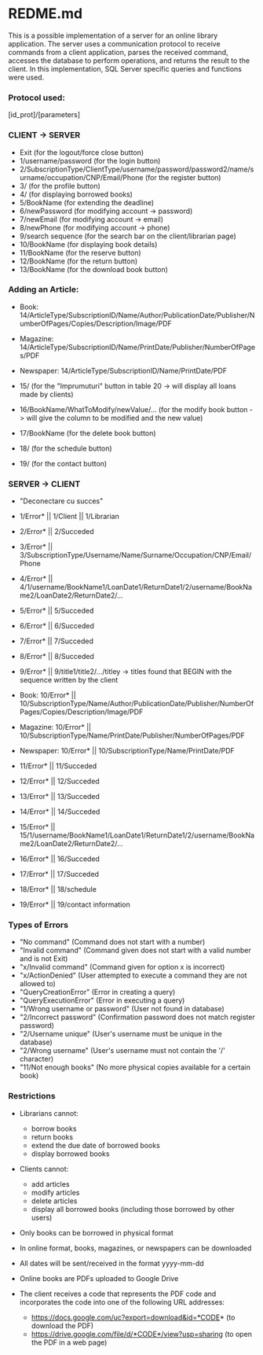 # REDME.md

This is a possible implementation of a server for an online library application. The server uses a communication protocol to receive commands from a client application, parses the received command, accesses the database to perform operations, and returns the result to the client. In this implementation, SQL Server specific queries and functions were used.

### Protocol used:
[id_prot]/[parameters]

### CLIENT -> SERVER
- Exit 					(for the logout/force close button)
- 1/username/password 	(for the login button)
- 2/SubscriptionType/ClientType/username/password/password2/name/surname/occupation/CNP/Email/Phone (for the register button)
- 3/ 					(for the profile button)
- 4/ 					(for displaying borrowed books)
- 5/BookName 			(for extending the deadline)
- 6/newPassword 		(for modifying account -> password)
- 7/newEmail 			(for modifying account -> email)
- 8/newPhone 			(for modifying account -> phone)
- 9/search sequence 	(for the search bar on the client/librarian page)
- 10/BookName 			(for displaying book details)
- 11/BookName 			(for the reserve button)
- 12/BookName 			(for the return button)
- 13/BookName			(for the download book button)

### Adding an Article:
- Book: 14/ArticleType/SubscriptionID/Name/Author/PublicationDate/Publisher/NumberOfPages/Copies/Description/Image/PDF
- Magazine: 14/ArticleType/SubscriptionID/Name/PrintDate/Publisher/NumberOfPages/PDF
- Newspaper: 14/ArticleType/SubscriptionID/Name/PrintDate/PDF

- 15/ 					(for the "Imprumuturi" button in table 20 -> will display all loans made by clients)
- 16/BookName/WhatToModify/newValue/... (for the modify book button -> will give the column to be modified and the new value)
- 17/BookName 			(for the delete book button)
- 18/ 					(for the schedule button)
- 19/ 					(for the contact button)

### SERVER -> CLIENT
- "Deconectare cu succes"
- 1/Error* || 1/Client || 1/Librarian
- 2/Error* || 2/Succeded
- 3/Error* || 3/SubscriptionType/Username/Name/Surname/Occupation/CNP/Email/Phone
- 4/Error* || 4/1/username/BookName1/LoanDate1/ReturnDate1/2/username/BookName2/LoanDate2/ReturnDate2/...
- 5/Error* || 5/Succeded
- 6/Error* || 6/Succeded
- 7/Error* || 7/Succeded
- 8/Error* || 8/Succeded
- 9/Error* || 9/title1/title2/.../titley -> titles found that BEGIN with the sequence written by the client

- Book: 		10/Error* || 10/SubscriptionType/Name/Author/PublicationDate/Publisher/NumberOfPages/Copies/Description/Image/PDF
- Magazine: 	10/Error* || 10/SubscriptionType/Name/PrintDate/Publisher/NumberOfPages/PDF
- Newspaper: 	10/Error* || 10/SubscriptionType/Name/PrintDate/PDF

- 11/Error* || 11/Succeded
- 12/Error* || 12/Succeded
- 13/Error* || 13/Succeded
- 14/Error* || 14/Succeded
- 15/Error* || 15/1/username/BookName1/LoanDate1/ReturnDate1/2/username/BookName2/LoanDate2/ReturnDate2/...
- 16/Error* || 16/Succeded
- 17/Error* || 17/Succeded
- 18/Error* || 18/schedule
- 19/Error* || 19/contact information

### Types of Errors
- "No command" 						(Command does not start with a number)
- "Invalid command" 				(Command given does not start with a valid number and is not Exit)
- "x/Invalid command" 				(Command given for option x is incorrect)
- "x/ActionDenied" 					(User attempted to execute a command they are not allowed to)
- "QueryCreationError" 				(Error in creating a query)
- "QueryExecutionError" 			(Error in executing a query)
- "1/Wrong username or password" 	(User not found in database)
- "2/Incorrect password" 			(Confirmation password does not match register password)
- "2/Username unique"				(User's username must be unique in the database)
- "2/Wrong username" 				(User's username must not contain the '/' character)
- "11/Not enough books" 			(No more physical copies available for a certain book)

### Restrictions
- Librarians cannot:
    - borrow books
    - return books
    - extend the due date of borrowed books
    - display borrowed books

- Clients cannot:
    - add articles
    - modify articles
    - delete articles
    - display all borrowed books (including those borrowed by other users)

- Only books can be borrowed in physical format
- In online format, books, magazines, or newspapers can be downloaded
- All dates will be sent/received in the format yyyy-mm-dd
- Online books are PDFs uploaded to Google Drive
- The client receives a code that represents the PDF code and incorporates the code into one of the following URL addresses:
    - https://docs.google.com/uc?export=download&id=*CODE* (to download the PDF)
    - https://drive.google.com/file/d/*CODE*/view?usp=sharing (to open the PDF in a web page)
